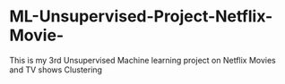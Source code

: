 # ML-Unsupervised-Project-Netflix-Movie-
This is my 3rd Unsupervised Machine learning project on Netflix Movies and TV shows Clustering
